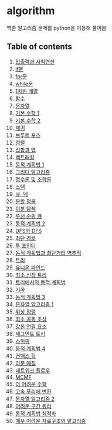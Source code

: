 # algorithm
백준 알고리즘 문제를 python을 이용해 풀어봄

## Table of contents
1. [입출력과 사칙연산](https://github.com/cv-jaeha/algorithm/tree/main/1.%20%EC%9E%85%EC%B6%9C%EB%A0%A5%EA%B3%BC%20%EC%82%AC%EC%B9%99%EC%97%B0%EC%82%B0)
2. [if문]()
3. [for문]()
4. [while문]()
5. [1차원 배열]()
6. [함수]()
7. [문자열]()
8. [기본 수학 1]()
9. [기본 수학 2]()
10. [재귀]()
11. [브루트 포스]()
12. [정렬]()
13. [집합과 맵]()
14. [백트래킹]()
15. [동적 계획법 1]()
16. [그리디 알고리즘]()
17. [정수론 및 조합론]()
18. [스택]()
19. [큐, 덱]()
20. [분할 정복]()
21. [이분 탐색]()
22. [우선 순위 큐]()
23. [동적 계획법 2]()
24. [DFS와 DFS]()
25. [최단 경로]()
26. [투 포인터]()
27. [동적 계획법과 최단거리 역추적]()
28. [트리]()
29. [유니온 파인드]()
30. [최소 신장 트리]()
31. [트리에서의 동적 계획법]()
32. [기하]()
33. [동적 계획법 3]()
34. [문자열 알고리즘 1]()
35. [위상 정렬]()
36. [최소 공통 조상]()
37. [강한 연결 요소]()
38. [세그먼트 트리]()
39. [스위핑]()
40. [동적 계획법 4]()
41. [컨벡스 헐]()
42. [이분 매칭]()
43. [네트워크 플로우]()
44. [MCMF]()
45. [더 어려운 수학]()
46. [고속 푸리에 변환]()
47. [문자열 알고리즘 2]()
48. [어려운 구간 쿼리]()
49. [동적 계획법 최적화]()
50. [매우 어려운 자료구조와 알고리즘]()